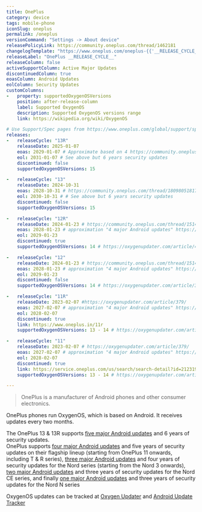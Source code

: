 ```yaml
---
title: OnePlus
category: device
tags: mobile-phone
iconSlug: oneplus
permalink: /oneplus
versionCommand: "Settings -> About device"
releasePolicyLink: https://community.oneplus.com/thread/1462181
changelogTemplate: "https://www.oneplus.com/oneplus-{{'__RELEASE_CYCLE__'|downcase}}"
releaseLabel: "OnePlus __RELEASE_CYCLE__"
releaseColumn: false
activeSupportColumn: Active Major Updates
discontinuedColumn: true
eoasColumn: Android Updates
eolColumn: Security Updates
customColumns:
-   property: supportedOxygenOSVersions
    position: after-release-column
    label: Supported OxygenOS
    description: Supported OxygenOS versions range
    link: https://wikipedia.org/wiki/OxygenOS

# Use Support/Spec pages from https://www.oneplus.com/global/support/spec pages for older phones
releases:
-   releaseCycle: "13R"
    releaseDate: 2025-01-07
    eoas: 2029-01-07 # Approximate based on 4 https://community.oneplus.com/thread/1809805181760569353 
    eol: 2031-01-07 # See above but 6 years security updates
    discontinued: false
    supportedOxygenOSVersions: 15

-   releaseCycle: "13"
    releaseDate: 2024-10-31
    eoas: 2028-10-31 # https://community.oneplus.com/thread/1809805181760569353
    eol: 2030-10-31 # # See above but 6 years security updates
    discontinued: false
    supportedOxygenOSVersions: 15

-   releaseCycle: "12R"
    releaseDate: 2024-01-23 # https://community.oneplus.com/thread/1514801169317232648
    eoas: 2028-01-23 # approximation "4 major Android updates" https://community.oneplus.com/thread/1211291251581124608
    eol: 2029-01-23
    discontinued: true
    supportedOxygenOSVersions: 14 # https://oxygenupdater.com/article/401/

-   releaseCycle: "12"
    releaseDate: 2024-01-23 # https://community.oneplus.com/thread/1514801169317232648
    eoas: 2028-01-23 # approximation "4 major Android updates" https://community.oneplus.com/thread/1211291251581124608
    eol: 2029-01-23
    discontinued: false
    supportedOxygenOSVersions: 14 # https://oxygenupdater.com/article/396/

-   releaseCycle: "11R"
    releaseDate: 2023-02-07 #https://oxygenupdater.com/article/379/
    eoas: 2027-02-07 # approximation "4 major Android updates" https://community.oneplus.com/thread/1211291251581124608
    eol: 2028-02-07
    discontinued: true
    link: https://www.oneplus.in/11r
    supportedOxygenOSVersions: 13 - 14 # https://oxygenupdater.com/article/431/ https://community.oneplus.com/thread/1480591576202739713

-   releaseCycle: "11"
    releaseDate: 2023-02-07 # https://oxygenupdater.com/article/379/
    eoas: 2027-02-07 # approximation "4 major Android updates" https://community.oneplus.com/thread/1211291251581124608
    eol: 2028-02-07
    discontinued: true
    link: https://service.oneplus.com/us/search/search-detail?id=2123192&articleIndex=2
    supportedOxygenOSVersions: 13 - 14 # https://oxygenupdater.com/article/426/ https://community.oneplus.com/thread/1465453057260126214

---
```


> OnePlus is a manufacturer of Android phones and other consumer electronics.

OnePlus phones run OxygenOS, which is based on Android. It receives updates every two months.

The OnePlus 13 & 13R supports [five major Android updates](https://community.oneplus.com/thread/1809805181760569353) and 6 years of security updates.  
OnePlus supports [four major Android updates](https://community.oneplus.com/thread/1211291251581124608) and five years of security updates on their flagship lineup (starting from OnePlus 11 onwards, including T & R series), [three major Android updates](https://community.oneplus.com/thread/1356800969827942405) and four years of security updates for the Nord series (starting from the Nord 3 onwards), [two major Android updates](https://community.oneplus.com/thread/1462181) and three years of security updates for the Nord CE series, and finally [one major Android updates](https://community.oneplus.com/thread/1462181) and three years of security updates for the Nord N series

OxygenOS updates can be tracked at [Oxygen Updater](https://oxygenupdater.com/news/all/)
and [Android Update Tracker](https://www.androidupdatetracker.com/policy/oneplus)
